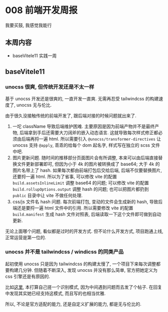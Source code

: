 <!--
 * @Author: NMTuan
 * @Email: NMTuan@qq.com
 * @Date: 2022-08-27 20:29:27
 * @LastEditTime: 2022-08-27 21:11:12
 * @LastEditors: NMTuan
 * @Description: 
 * @FilePath: \muyi.dev\docs\logs\2022-08-27.md
-->
# 008 前端开发周报

我要买鼓, 我感觉我能行

## 本周内容

* baseViteIe11 实践一周

## baseViteIe11

### unocss 很爽, 但传统开发还是不太一样

基于 unocss 开发还是很爽的, 一直开发一直爽. 无需再忍受 tailwindcss 的构建速度了, unocss 无与伦比. 

由于很久没接触传统的前端开发了, 跟后端对接的时候问题就出来了.

1. 一坨 className 导致后端维护困难. 主要原因是因为前端产物并不是最终产物, 后端拿到手后还需要大刀阔斧的嵌入动态语言. 这就导致每次样式修正都必须由后端再捋一遍 html. 所以需要引入 `@unocss/transformer-directives` 让 unocss 支持 `@apply`, 乖乖的给每个 dom 起名字, 样式写在独立的 scss 文件中吧.
2. 图片更新问题. 随时间的推移部分页面图片会有所调整, 本来可以由后端直接替换文件更新部署即可, 但因为小于 4k 的图片被转换成了 base64; 大于 4k 的图片名带上了 hash. 如果每次都由前端打包后交给后端, 后端不仅要替换图片, 还要捋一遍 html. 所以为了省事, 可以修改 vite 的配置 `build.assetsInlineLimit` 调整 base64 的问题; 可以修改 vite 的配置 `build.rollupOptions.output` 调整 hash 的问题; 也可以把图片都扔到 `public` 目录中让 vite 不做任何处理.
3. css/js 文件名 hash 问题. 每次前端打包, 变动的文件会生成新的 hash, 导致后端还是要捋一遍 html 文件中的引用. 所以需要修改 vite 的配置 `build.manifest` 生成 hash 文件对照表, 后端读取一下这个文件即可做到自动更新.

无论上面哪个问题, 看似都是过时的开发方式. 但不论什么开发方式, 项目跑通上线, 正常运营是第一位的. 

### unocss 并不是 tailwindcss / windicss 的同类产品

起初使用 unocss 只是因为 tailwindcss 的构建太慢了, 一个项目下来每次调整都要构建几分钟. 但随着不断深入, 发现 unocss 并没有那么简单, 官方把她定义为 css 引擎还是有原因的.

比如[这里](https://github.com/unocss/unocss/discussions/1436), 本打算自己搓一个识别模式, 因为中间遇到问题而去发了个帖子. 在回复中发现其实她已经支持这模式, 而且写的也相当优雅. 

所以, 不论是官方适配的能力, 还是自定义扩展的能力, 都是无与伦比的.
